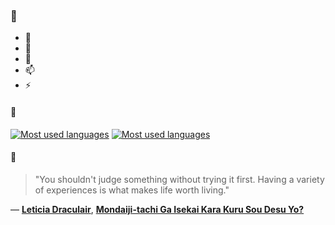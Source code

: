 ### 👋

- 🔭
- 🌱
- 💬
- 📫
- ⚡

#### 🧏

[![Most used languages](https://github-readme-stats-aynah.vercel.app/api/top-langs/?username=aynh&theme=solarized-dark&langs_count=6&layout=compact&hide_title=true)](https://github.com/anuraghazra/github-readme-stats#gh-dark-mode-only)
[![Most used languages](https://github-readme-stats-aynah.vercel.app/api/top-langs/?username=aynh&theme=solarized-light&langs_count=6&layout=compact&hide_title=true)](https://github.com/anuraghazra/github-readme-stats#gh-light-mode-only)

#### 💬

> "You shouldn't judge something without trying it first. Having a variety of experiences is what makes life worth living."

&mdash; [**Leticia Draculair**](https://myanimelist.net/character.php?q=Leticia%20Draculair&cat=character), [**Mondaiji-tachi Ga Isekai Kara Kuru Sou Desu Yo?**](https://myanimelist.net/search/all?q=Mondaiji-tachi%20Ga%20Isekai%20Kara%20Kuru%20Sou%20Desu%20Yo%3F&cat=all)
